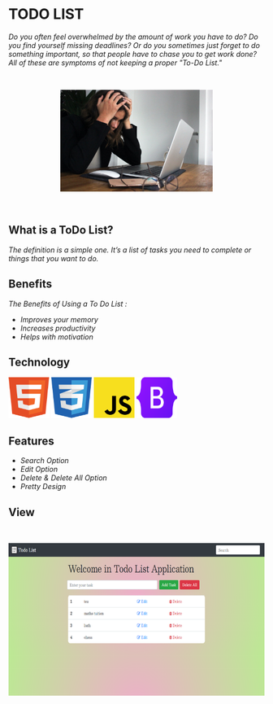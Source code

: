 # TODO LIST

*Do you often feel overwhelmed by the amount of work you have to do? Do you find yourself missing deadlines? Or do you sometimes just forget to do something important, so that people have to chase you to get work done?
All of these are symptoms of not keeping a proper "To-Do List."* 

<p>&nbsp;</p>
<p align="center">
  <img width="300" height="200" src="readme images\frustation.jpg">
</p>
<p>&nbsp;</p>

## What is a ToDo List? 

*The definition is a simple one. It’s a list of tasks you need to complete or things that you want to do.*

## Benefits

*The Benefits of Using a To Do List :*

* *Improves your memory*
* *Increases productivity*
* *Helps with motivation*

## Technology 

<p align="left">
    <img src="readme images\html.png" width="80" height="80">
    <img src="readme images\css.png" width="80" height="80">
    <img src="readme images\js.png" width="80" height="80">
    <img src="readme images\bootstrap.png" width="80" height="80">
    
    
</p>

## Features

* *Search Option*
* *Edit Option*
* *Delete  & Delete All Option*
* *Pretty Design*
  
## View

<p>&nbsp;</p>
<p align="center">
  <img width="550" height="300" src="readme images\view.PNG">
</p>
<p>&nbsp;</p>

